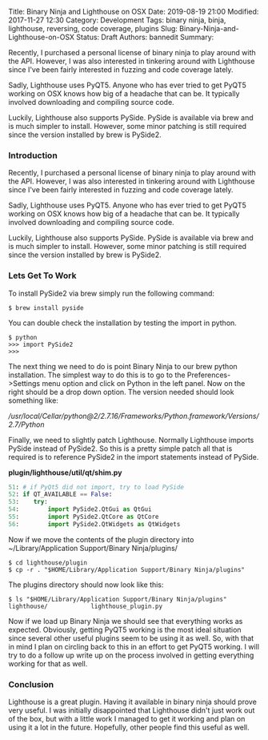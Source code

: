 Title: Binary Ninja and Lighthouse on OSX
Date: 2019-08-19 21:00
Modified: 2017-11-27 12:30
Category: Development
Tags: binary ninja, binja, lighthouse, reversing, code coverage, plugins
Slug: Binary-Ninja-and-Lighthouse-on-OSX
Status: Draft
Authors: bannedit
Summary:<p>Recently, I purchased a personal license of binary ninja to play around with the API. However, I was also interested in tinkering around with Lighthouse since I've been fairly interested in fuzzing and code coverage lately.</p><p>Sadly, Lighthouse uses PyQT5. Anyone who has ever tried to get PyQT5 working on OSX knows how big of a headache that can be. It typically involved downloading and compiling source code.</p><p>Luckily, Lighthouse also supports PySide. PySide is available via brew and is much simpler to install. However, some minor patching is still required since the version installed by brew is PySide2.</p>

### Introduction

Recently, I purchased a personal license of binary ninja to play around with the API. However, I was also interested in tinkering around with Lighthouse since I've been fairly interested in fuzzing and code coverage lately.

Sadly, Lighthouse uses PyQT5. Anyone who has ever tried to get PyQT5 working on OSX knows how big of a headache that can be. It typically involved downloading and compiling source code.

Luckily, Lighthouse also supports PySide. PySide is available via brew and is much simpler to install. However, some minor patching is still required since the version installed by brew is PySide2.

### Lets Get To Work
To install PySide2 via brew simply run the following command:
```
$ brew install pyside
```

You can double check the installation by testing the import in python.
```
$ python
>>> import PySide2
>>>
```

The next thing we need to do is point Binary Ninja to our brew python installation. The simplest way to do this is to go to the Preferences->Settings menu option and click on Python in the left panel. Now on the right should be a drop down option. The version needed should look something like: 

*/usr/local/Cellar/python@2/2.7.16/Frameworks/Python.framework/Versions/2.7/Python*

Finally, we need to slightly patch Lighthouse. Normally Lighthouse imports PySide instead of PySide2. So this is a pretty simple patch all that is required is to reference PySide2 in the import statements instead of PySide.


**plugin/lighthouse/util/qt/shim.py**
```python
51: # if PyQt5 did not import, try to load PySide
52: if QT_AVAILABLE == False:
53:    try:
54:        import PySide2.QtGui as QtGui
55:        import PySide2.QtCore as QtCore
56:        import PySide2.QtWidgets as QtWidgets
```

Now if we move the contents of the plugin directory into ~/Library/Application Support/Binary Ninja/plugins/

```
$ cd lighthouse/plugin
$ cp -r . "$HOME/Library/Application Support/Binary Ninja/plugins"
``` 

The plugins directory should now look like this:

```
$ ls "$HOME/Library/Application Support/Binary Ninja/plugins"
lighthouse/            lighthouse_plugin.py
```

Now if we load up Binary Ninja we should see that everything works as expected. Obviously, getting PyQT5 working is the most ideal situation since several other useful plugins seem to be using it as well. So, with that in mind I plan on circling back to this in an effort to get PyQT5 working. I will try to do a follow up write up on the process involved in getting everything working for that as well.

### Conclusion

Lighthouse is a great plugin. Having it available in binary ninja should prove very useful. I was initially disappointed that Lighthouse didn't just work out of the box, but with a little work I managed to get it working and plan on using it a lot in the future. Hopefully, other people find this useful as well.
